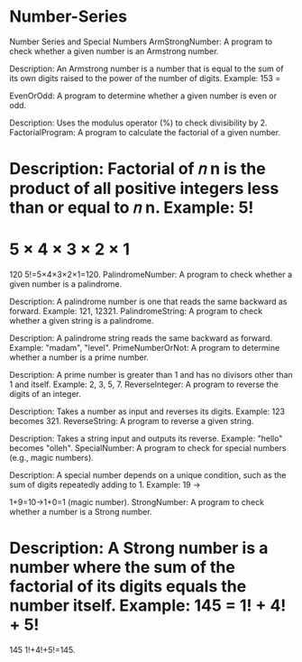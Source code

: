 # Number-Series


Number Series and Special Numbers
ArmStrongNumber:
A program to check whether a given number is an Armstrong number.

Description: An Armstrong number is a number that is equal to the sum of its own digits raised to the power of the number of digits.
Example: 153 = 

EvenOrOdd:
A program to determine whether a given number is even or odd.

Description: Uses the modulus operator (%) to check divisibility by 2.
FactorialProgram:
A program to calculate the factorial of a given number.

Description: Factorial of 
𝑛
n is the product of all positive integers less than or equal to 
𝑛
n.
Example: 
5!
=
5
×
4
×
3
×
2
×
1
=
120
5!=5×4×3×2×1=120.
PalindromeNumber:
A program to check whether a given number is a palindrome.

Description: A palindrome number is one that reads the same backward as forward.
Example: 121, 12321.
PalindromeString:
A program to check whether a given string is a palindrome.

Description: A palindrome string reads the same backward as forward.
Example: "madam", "level".
PrimeNumberOrNot:
A program to determine whether a number is a prime number.

Description: A prime number is greater than 1 and has no divisors other than 1 and itself.
Example: 2, 3, 5, 7.
ReverseInteger:
A program to reverse the digits of an integer.

Description: Takes a number as input and reverses its digits.
Example: 123 becomes 321.
ReverseString:
A program to reverse a given string.

Description: Takes a string input and outputs its reverse.
Example: "hello" becomes "olleh".
SpecialNumber:
A program to check for special numbers (e.g., magic numbers).

Description: A special number depends on a unique condition, such as the sum of digits repeatedly adding to 1.
Example: 19 → 

1+9=10→1+0=1 (magic number).
StrongNumber:
A program to check whether a number is a Strong number.

Description: A Strong number is a number where the sum of the factorial of its digits equals the number itself.
Example: 145 = 
1!
+
4!
+
5!
=
145
1!+4!+5!=145.
